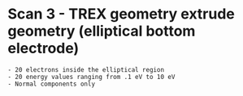 # Scan 3 - TREX geometry extrude geometry (elliptical bottom electrode)
	- 20 electrons inside the elliptical region 
	- 20 energy values ranging from .1 eV to 10 eV
	- Normal components only	
